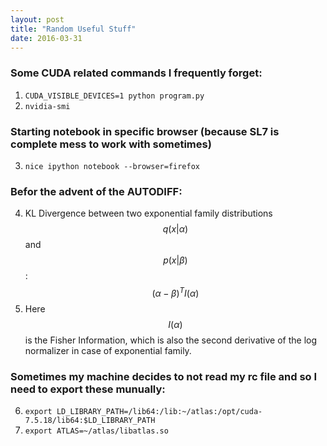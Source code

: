 ```yaml
---
layout: post
title: "Random Useful Stuff"
date: 2016-03-31
---
```


### Some CUDA related commands I frequently forget:
1. `CUDA_VISIBLE_DEVICES=1 python program.py`
2. `nvidia-smi`
### Starting notebook in specific browser (because SL7 is complete mess to work with sometimes)
3. `nice ipython notebook --browser=firefox`
### Befor the advent of the AUTODIFF:
4. KL Divergence between two exponential family distributions $$ q(x|\alpha) $$ and $$ p(x| \beta) $$ : 
    $$(\alpha - \beta)^TI(\alpha)$$
5. Here $$ I(\alpha) $$ is the Fisher Information, which is also the second derivative of the log normalizer in case of exponential family. 
### Sometimes my machine decides to not read my rc file and so I need to export these munually:
6. `export LD_LIBRARY_PATH=/lib64:/lib:~/atlas:/opt/cuda-7.5.18/lib64:$LD_LIBRARY_PATH`
7. `export ATLAS=~/atlas/libatlas.so`
